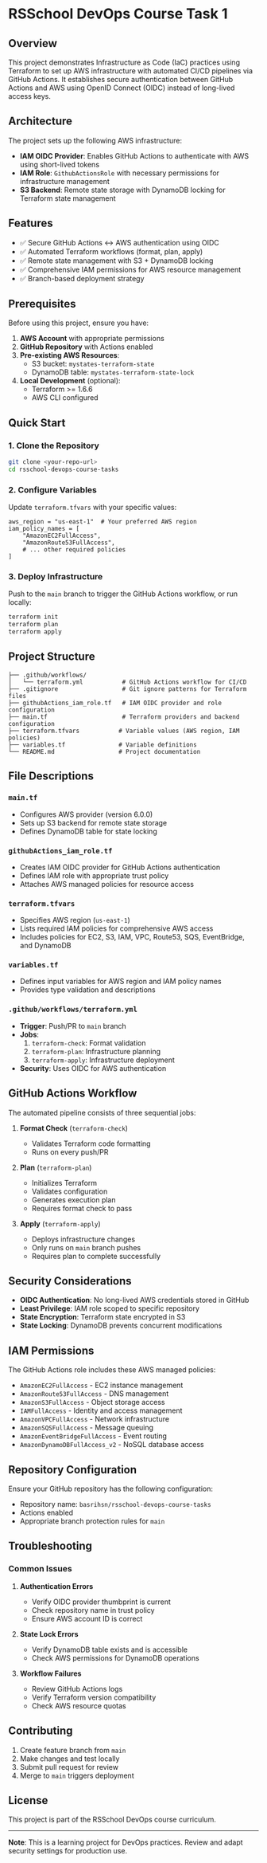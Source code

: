 # RSSchool DevOps Course Task 1

## Overview

This project demonstrates Infrastructure as Code (IaC) practices using Terraform to set up AWS infrastructure with automated CI/CD pipelines via GitHub Actions. It establishes secure authentication between GitHub Actions and AWS using OpenID Connect (OIDC) instead of long-lived access keys.

## Architecture

The project sets up the following AWS infrastructure:

- **IAM OIDC Provider**: Enables GitHub Actions to authenticate with AWS using short-lived tokens
- **IAM Role**: `GithubActionsRole` with necessary permissions for infrastructure management
- **S3 Backend**: Remote state storage with DynamoDB locking for Terraform state management

## Features

- ✅ Secure GitHub Actions ↔ AWS authentication using OIDC
- ✅ Automated Terraform workflows (format, plan, apply)
- ✅ Remote state management with S3 + DynamoDB locking
- ✅ Comprehensive IAM permissions for AWS resource management
- ✅ Branch-based deployment strategy

## Prerequisites

Before using this project, ensure you have:

1. **AWS Account** with appropriate permissions
2. **GitHub Repository** with Actions enabled
3. **Pre-existing AWS Resources**:
   - S3 bucket: `mystates-terraform-state`
   - DynamoDB table: `mystates-terraform-state-lock`
4. **Local Development** (optional):
   - Terraform >= 1.6.6
   - AWS CLI configured

## Quick Start

### 1. Clone the Repository
```bash
git clone <your-repo-url>
cd rsschool-devops-course-tasks
```

### 2. Configure Variables
Update `terraform.tfvars` with your specific values:
```hcl
aws_region = "us-east-1"  # Your preferred AWS region
iam_policy_names = [
    "AmazonEC2FullAccess",
    "AmazonRoute53FullAccess",
    # ... other required policies
]
```

### 3. Deploy Infrastructure
Push to the `main` branch to trigger the GitHub Actions workflow, or run locally:
```bash
terraform init
terraform plan
terraform apply
```

## Project Structure

```
├── .github/workflows/
│   └── terraform.yml           # GitHub Actions workflow for CI/CD
├── .gitignore                  # Git ignore patterns for Terraform files
├── githubActions_iam_role.tf   # IAM OIDC provider and role configuration
├── main.tf                     # Terraform providers and backend configuration
├── terraform.tfvars           # Variable values (AWS region, IAM policies)
├── variables.tf               # Variable definitions
└── README.md                  # Project documentation
```

## File Descriptions

### `main.tf`
- Configures AWS provider (version 6.0.0)
- Sets up S3 backend for remote state storage
- Defines DynamoDB table for state locking

### `githubActions_iam_role.tf`
- Creates IAM OIDC provider for GitHub Actions authentication
- Defines IAM role with appropriate trust policy
- Attaches AWS managed policies for resource access

### `terraform.tfvars`
- Specifies AWS region (`us-east-1`)
- Lists required IAM policies for comprehensive AWS access
- Includes policies for EC2, S3, IAM, VPC, Route53, SQS, EventBridge, and DynamoDB

### `variables.tf`
- Defines input variables for AWS region and IAM policy names
- Provides type validation and descriptions

### `.github/workflows/terraform.yml`
- **Trigger**: Push/PR to `main` branch
- **Jobs**:
  1. `terraform-check`: Format validation
  2. `terraform-plan`: Infrastructure planning
  3. `terraform-apply`: Infrastructure deployment
- **Security**: Uses OIDC for AWS authentication

## GitHub Actions Workflow

The automated pipeline consists of three sequential jobs:

1. **Format Check** (`terraform-check`)
   - Validates Terraform code formatting
   - Runs on every push/PR

2. **Plan** (`terraform-plan`)
   - Initializes Terraform
   - Validates configuration
   - Generates execution plan
   - Requires format check to pass

3. **Apply** (`terraform-apply`)
   - Deploys infrastructure changes
   - Only runs on `main` branch pushes
   - Requires plan to complete successfully

## Security Considerations

- **OIDC Authentication**: No long-lived AWS credentials stored in GitHub
- **Least Privilege**: IAM role scoped to specific repository
- **State Encryption**: Terraform state encrypted in S3
- **State Locking**: DynamoDB prevents concurrent modifications

## IAM Permissions

The GitHub Actions role includes these AWS managed policies:
- `AmazonEC2FullAccess` - EC2 instance management
- `AmazonRoute53FullAccess` - DNS management
- `AmazonS3FullAccess` - Object storage access
- `IAMFullAccess` - Identity and access management
- `AmazonVPCFullAccess` - Network infrastructure
- `AmazonSQSFullAccess` - Message queuing
- `AmazonEventBridgeFullAccess` - Event routing
- `AmazonDynamoDBFullAccess_v2` - NoSQL database access

## Repository Configuration

Ensure your GitHub repository has the following configuration:
- Repository name: `basrihsn/rsschool-devops-course-tasks`
- Actions enabled
- Appropriate branch protection rules for `main`

## Troubleshooting

### Common Issues

1. **Authentication Errors**
   - Verify OIDC provider thumbprint is current
   - Check repository name in trust policy
   - Ensure AWS account ID is correct

2. **State Lock Errors**
   - Verify DynamoDB table exists and is accessible
   - Check AWS permissions for DynamoDB operations

3. **Workflow Failures**
   - Review GitHub Actions logs
   - Verify Terraform version compatibility
   - Check AWS resource quotas

## Contributing

1. Create feature branch from `main`
2. Make changes and test locally
3. Submit pull request for review
4. Merge to `main` triggers deployment

## License

This project is part of the RSSchool DevOps course curriculum.

---

**Note**: This is a learning project for DevOps practices. Review and adapt security settings for production use.